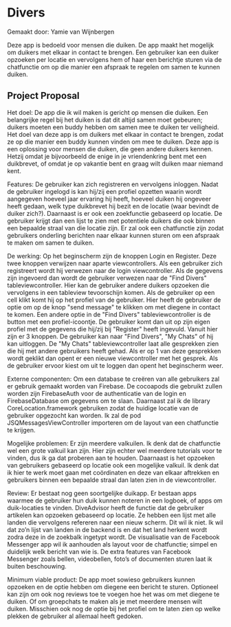 # Divers
Gemaakt door: Yamie van Wijnbergen

Deze app is bedoeld voor mensen die duiken. De app maakt het mogelijk om duikers met elkaar in contact te brengen. Een gebruiker kan een duiker opzoeken per locatie en vervolgens hem of haar een berichtje sturen via de chatfunctie om op die manier een afspraak te regelen om samen te kunnen duiken.

## Project Proposal
Het doel: De app die ik wil maken is gericht op mensen die duiken. Een belangrijke regel bij het duiken is dat dit altijd samen moet gebeuren; duikers moeten een buddy hebben om samen mee te duiken ter veiligheid. Het doel van deze app is om duikers met elkaar in contact te brengen, zodat ze op die manier een buddy kunnen vinden om mee te duiken. Deze app is een oplossing voor mensen die duiken, die geen andere duikers kennen. Hetzij omdat je bijvoorbeeld de enige in je vriendenkring bent met een duikbrevet, of omdat je op vakantie bent en graag wilt duiken maar niemand kent.

Features: De gebruiker kan zich registreren en vervolgens inloggen. Nadat de gebruiker ingelogd is kan hij/zij een profiel opzetten waarin wordt aangegeven hoeveel jaar ervaring hij heeft, hoeveel duiken hij ongeveer heeft gedaan, welk type duikbrevet hij bezit en de locatie (waar bevindt de duiker zich?). Daarnaast is er ook een zoekfunctie gebaseerd op locatie. De gebruiker krijgt dan een lijst te zien met potentiele duikers die ook binnen een bepaalde straal van die locatie zijn. Er zal ook een chatfunctie zijn zodat gebruikers onderling berichten naar elkaar kunnen sturen om een afspraak te maken om samen te duiken.

De werking: Op het beginscherm zijn de knoppen Login en Register. Deze twee knoppen verwijzen naar aparte viewcontrollers. Als een gebruiker zich registreert wordt hij verwezen naar de login viewcontroller. Als de gegevens zijn ingevoerd dan wordt de gebruiker verwezen naar de "Find Divers" tableviewcontroller. Hier kan de gebruiker andere duikers opzoeken die vervolgens in een tableview tevoorschijn komen. Als de gebruiker op een cell klikt komt hij op het profiel van de gebruiker. Hier heeft de gebruiker de optie om op de knop "send message" te klikken om met diegene in contact te komen. Een andere optie in de "Find Divers" tableviewcontroller is de button met een profiel-icoontje. De gebruiker komt dan uit op zijn eigen profiel met de gegevens die hij/zij bij "Register" heeft ingevuld. Vanuit hier zijn er 3 knoppen. De gebruiker kan naar "Find Divers", "My Chats" of hij kan uitloggen. De "My Chats" tableviewcontroller laat alle gesprekken zien die hij met andere gebruikers heeft gehad. Als er op 1 van deze gesprekken wordt geklikt dan opent er een nieuwe viewcontroller met het gesprek. Als de gebruiker ervoor kiest om uit te loggen dan opent het beginscherm weer.

Externe componenten: Om een database te creëren van alle gebruikers zal er gebruik gemaakt worden van Firebase. De cocoapods die gebruikt zullen worden zijn FirebaseAuth voor de authenticatie van de login en FirebaseDatabase om gegevens om te slaan. Daarnaast zal ik de library CoreLocation.framework gebruiken zodat de huidige locatie van de gebruiker opgezocht kan worden. Ik zal de pod JSQMessagesViewController importeren om de layout van een chatfunctie te krijgen.

Mogelijke problemen: Er zijn meerdere valkuilen. Ik denk dat de chatfunctie wel een grote valkuil kan zijn. Hier zijn echter wel meerdere tutorials voor te vinden, dus ik ga dat proberen aan te houden. Daarnaast is het opzoeken van gebruikers gebaseerd op locatie ook een mogelijke valkuil. Ik denk dat ik hier te werk moet gaan met coördinaten en deze van elkaar aftrekken en gebruikers binnen een bepaalde straal dan laten zien in de viewcontroller. 

Review: Er bestaat nog geen soortgelijke duikapp. Er bestaan apps waarmee de gebruiker hun duik kunnen noteren in een logboek, of apps om duik-locaties te vinden. DiveAdvisor heeft de functie dat de gebruiker artikelen kan opzoeken gebaseerd op locatie. Ze hebben een lijst met alle landen die vervolgens refereren naar een nieuw scherm. Dit wil ik niet. Ik wil dat zo’n lijst van landen in de backend is en dat het land herkent wordt zodra deze in de zoekbalk ingetypt wordt. De visualisatie van de Facebook Messenger app wil ik aanhouden als layout voor de chatfunctie; simpel en duidelijk welk bericht van wie is. De extra features van Facebook Messenger zoals bellen, videobellen, foto’s of documenten sturen laat ik buiten beschouwing.

Minimum viable product: De app moet sowieso gebruikers kunnen opzoeken en de optie hebben om diegene een bericht te sturen. Optioneel kan zijn om ook nog reviews toe te voegen hoe het was om met diegene te duiken. Of om groepchats te maken als je met meerdere mensen wilt duiken. Misschien ook nog de optie bij het profiel om te laten zien op welke plekken de gebruiker al allemaal heeft gedoken.


